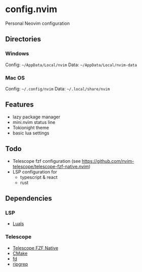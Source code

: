 # config.nvim

Personal Neovim configuration

## Directories

### Windows

Config: `~/AppData/Local/nvim`
Data: `~/AppData/Local/nvim-data` 

### Mac OS

Config: `~/.config/nvim`
Data: `~/.local/share/nvim`

## Features

- lazy package manager
- mini.nvim status line
- Tokionight theme
- basic lua settings

## Todo

- Telescope fzf configuration (see https://github.com/nvim-telescope/telescope-fzf-native.nvim)
- LSP configuration for 
    - typescript & react
    - rust

## Dependencies

### LSP

- [Luals](https://luals.github.io/#neovim-install)

### Telescope

- [Telescope FZF Native](https://github.com/nvim-telescope/telescope-fzf-native.nvim)
- [CMake](https://cmake.org/download/)
- [fd](https://github.com/sharkdp/fd)
- [ripgrep](https://github.com/BurntSushi/ripgrep)



